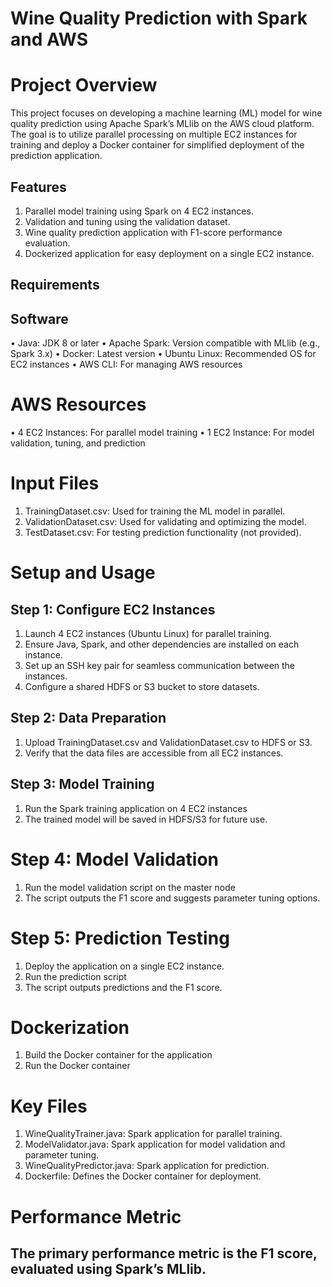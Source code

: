 # Wine Quality Prediction with Spark and AWS

# Project Overview

This project focuses on developing a machine learning (ML) model for wine quality prediction using Apache Spark’s MLlib on the AWS cloud platform. The goal is to utilize parallel processing on multiple EC2 instances for training and deploy a Docker container for simplified deployment of the prediction application.

## Features
1. Parallel model training using Spark on 4 EC2 instances.
2. Validation and tuning using the validation dataset.
3. Wine quality prediction application with F1-score performance evaluation.
4. Dockerized application for easy deployment on a single EC2 instance.

## Requirements

## Software
• Java: JDK 8 or later
• Apache Spark: Version compatible with MLlib (e.g., Spark 3.x)
• Docker: Latest version
• Ubuntu Linux: Recommended OS for EC2 instances
• AWS CLI: For managing AWS resources

# AWS Resources
•	4 EC2 Instances: For parallel model training
•	1 EC2 Instance: For model validation, tuning, and prediction

# Input Files
1. TrainingDataset.csv: Used for training the ML model in parallel.
2. ValidationDataset.csv: Used for validating and optimizing the model.
3. TestDataset.csv: For testing prediction functionality (not provided).

# Setup and Usage

## Step 1: Configure EC2 Instances
1. Launch 4 EC2 instances (Ubuntu Linux) for parallel training.
2. Ensure Java, Spark, and other dependencies are installed on each instance.
3. Set up an SSH key pair for seamless communication between the instances.
4. Configure a shared HDFS or S3 bucket to store datasets.

## Step 2: Data Preparation
1. Upload TrainingDataset.csv and ValidationDataset.csv to HDFS or S3.
2. Verify that the data files are accessible from all EC2 instances.

## Step 3: Model Training
1. Run the Spark training application on 4 EC2 instances
2. The trained model will be saved in HDFS/S3 for future use.

# Step 4: Model Validation
1.	Run the model validation script on the master node
2. The script outputs the F1 score and suggests parameter tuning options.

# Step 5: Prediction Testing
1. Deploy the application on a single EC2 instance.
2. Run the prediction script
3. The script outputs predictions and the F1 score.


# Dockerization
1. Build the Docker container for the application
2. Run the Docker container

# Key Files
1. WineQualityTrainer.java: Spark application for parallel training.
2. ModelValidator.java: Spark application for model validation and parameter tuning.
3. WineQualityPredictor.java: Spark application for prediction.
4. Dockerfile: Defines the Docker container for deployment.


# Performance Metric

## The primary performance metric is the F1 score, evaluated using Spark’s MLlib.
